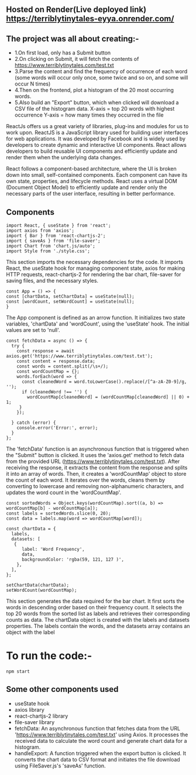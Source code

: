 
## Hosted on Render(Live deployed link)  https://terriblytinytales-eyya.onrender.com/


## The project was all about creating:- 

* 1.On first load, only has a Submit button
* 2.On clicking on Submit, it will fetch the contents of https://www.terriblytinytales.com/test.txt
* 3.Parse the content and find the frequency of occurrence of each word (some words will occur only once, some   twice and so on, and some will occur N times)
* 4.Then on the frontend, plot a histogram of the 20 most occurring words.
* 5.Also build an "Export" button, which when clicked will download a CSV file of the histogram data.
X-axis = top 20 words with highest occurrence Y-axis = how many times they occurred in the file

 ReactJs offers us a great variety of libraries, plug-ins and modules for us to work upon.
ReactJS is a JavaScript library used for building user interfaces for web applications. It was developed by Facebook and is widely used by developers to create dynamic and interactive UI components. React allows developers to build reusable UI components and efficiently update and render them when the underlying data changes.

React follows a component-based architecture, where the UI is broken down into small, self-contained components. Each component can have its own state, properties, and lifecycle methods. React uses a virtual DOM (Document Object Model) to efficiently update and render only the necessary parts of the user interface, resulting in better performance.

## Components

```
import React, { useState } from 'react';
import axios from 'axios';
import { Bar } from 'react-chartjs-2';
import { saveAs } from 'file-saver';
import Chart from 'chart.js/auto';
import Style from './style.css';
```

This section imports the necessary dependencies for the code. It imports React, the useState hook for managing component state, axios for making HTTP requests, react-chartjs-2 for rendering the bar chart, file-saver for saving files, and the necessary styles.

```
const App = () => {
const [chartData, setChartData] = useState(null);
const [wordCount, setWordCount] = useState(null);
}
```

The App component is defined as an arrow function. It initializes two state variables, 'chartData' and 'wordCount', using the 'useState' hook. The initial values are set to 'null'.
```
const fetchData = async () => {
  try {
    const response = await axios.get('https://www.terriblytinytales.com/test.txt');
    const content = response.data;
    const words = content.split(/\s+/);
    const wordCountMap = {};
    words.forEach(word => {
      const cleanedWord = word.toLowerCase().replace(/[^a-zA-Z0-9]/g, '');
      if (cleanedWord !== '') {
        wordCountMap[cleanedWord] = (wordCountMap[cleanedWord] || 0) + 1;
     }
    });

  } catch (error) {
    console.error('Error:', error);
  }
};
```

The 'fetchData' function is an asynchronous function that is triggered when the "Submit" button is clicked. It uses the 'axios.get' method to fetch data from the provided URL (https://www.terriblytinytales.com/test.txt).
After receiving the response, it extracts the content from the response and splits it into an array of words. Then, it creates a 'wordCountMap' object to store the count of each word. It iterates over the words, cleans them by converting to lowercase and removing non-alphanumeric characters, and updates the word count in the 'wordCountMap'.

```
const sortedWords = Object.keys(wordCountMap).sort((a, b) => wordCountMap[b] - wordCountMap[a]);
const labels = sortedWords.slice(0, 20);
const data = labels.map(word => wordCountMap[word]);

const chartData = {
  labels,
  datasets: [
   {
      label: 'Word Frequency',
      data,
      backgroundColor: 'rgba(59, 121, 127 )',
    },
  ],
};

setChartData(chartData);
setWordCount(wordCountMap);
```


This section generates the data required for the bar chart. It first sorts the words in descending order based on their frequency count. It selects the top 20 words from the sorted list as labels and retrieves their corresponding counts as data.
The chartData object is created with the labels and datasets properties. The labels contain the words, and the datasets array contains an object with the label

# To run the code:-

```
npm start
```

## Some other components used

* useState hook
* axios library
* react-chartjs-2 library
* file-saver library
* fetchData: An asynchronous function that fetches data from the URL 'https://www.terriblytinytales.com/test.txt' using Axios. It processes the received data to calculate the word count and generate chart data for a histogram.
* handleExport: A function triggered when the export button is clicked. It converts the chart data to CSV format and initiates the file download using FileSaver.js's 'saveAs' function. 









